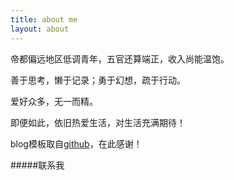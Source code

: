 ```yaml
---
title: about me
layout: about
---
```


帝都偏远地区低调青年，五官还算端正，收入尚能温饱。

善于思考，懒于记录；勇于幻想，疏于行动。

爱好众多，无一而精。

即便如此，依旧热爱生活，对生活充满期待！

blog模板取自[github](https://github.com/hhuai)，在此感谢！

<html xmlns:wb=“http://open.weibo.com/wb”>
  <head>
    <script src="http://tjs.sjs.sinajs.cn/open/api/js/wb.js" type="text/javascript" charset="utf-8"></script>
  </head>
  <section>
    <http://open.weibo.com/wb:follow-button uid="1780013221" type="red_1" width="107" height="38" ></http://open.weibo.com/wb:follow-button>
  </section>

#####联系我